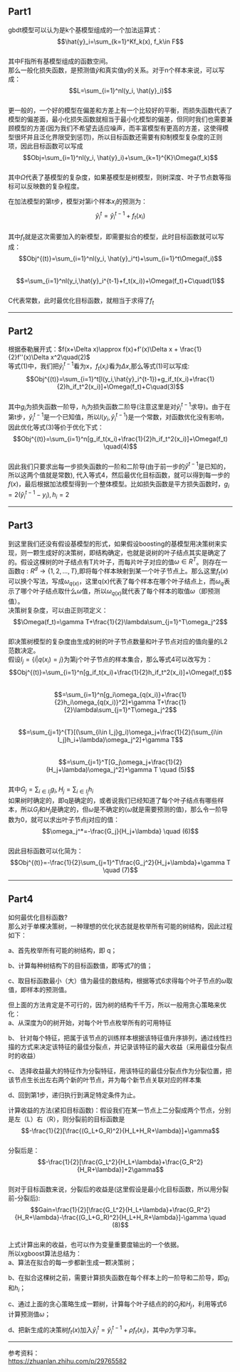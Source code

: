 Part1
---

gbdt模型可以认为是k个基模型组成的一个加法运算式：  
$$\hat{y}_i=\sum_{k=1}^Kf_k(x), f_k\in F$$  
其中F指所有基模型组成的函数空间。   
那么一般化损失函数，是预测值$\hat{y}$和真实值$y$的关系。对于n个样本来说，可以写成：  
$$L=\sum_{i=1}^nl(y_i, \hat{y}_i)$$  
更一般的，一个好的模型在偏差和方差上有一个比较好的平衡，而损失函数代表了模型的偏差面，最小化损失函数就相当于最小化模型的偏差，但同时我们也需要兼顾模型的方差(因为我们不希望去适应噪声，而丰富模型有更高的方差，这使得模型很坏并且泛化界限受到惩罚)，所以目标函数还需要有抑制模型复杂度的正则项，因此目标函数可以写成    
$$Obj=\sum_{i=1}^nl(y_i, \hat{y}_i)+\sum_{k=1}^{K}\Omega(f_k)$$  
其中$\Omega$代表了基模型的复杂度，如果基模型是树模型，则树深度、叶子节点数等指标可以反映数的复杂程度。  

在加法模型的第t步，模型对第i个样本$x_i$的预测为：  
$$\hat{y}_i^t=\hat{y}_i^{t-1}+f_t(x_i)$$  
其中$f_t$就是这次需要加入的新模型，即需要拟合的模型，此时目标函数就可以写成：  
$$Obj^{(t)}=\sum_{i=1}^nl(y_i, \hat{y}_i^t)+\sum_{i=1}^t\Omega(f_i)$$  
$$=\sum_{i=1}^nl(y_i,\hat{y}_i^{t-1}+f_t(x_i))+\Omega(f_t)+C\quad(1)$$  
C代表常数，此时最优化目标函数，就相当于求得了$f_t$  

---------

Part2
---
根据泰勒展开式：$f(x+\Delta x)\approx f(x)+f'(x)\Delta x + \frac{1}{2}f''(x)\Delta x^2\quad(2)$  
等式(1)中，我们把$\hat{y}_i^{t-1}$看为x，$f_t(x_i)$看为$\Delta x$,那么等式(1)可以写成:  
$$Obj^{(t)}=\sum_{i=1}^t[l(y_i,\hat{y}_i^{t-1})+g_if_t(x_i)+\frac{1}{2}h_if_t^2(x_i)]+\Omega(f_t)+C\quad(3)$$  
其中$g_i$为损失函数一阶导，$h_i$为损失函数二阶导(注意这里是对$\hat{y}_i^{t-1}$求导)。由于在第t步，$\hat{y}_i^{t-1}$是一个已知值，所以$l(y_i,\hat{y}_i^{t-1})$是一个常数，对函数优化没有影响，因此优化等式(3)等价于优化下式：   
$$Obj^{(t)}=\sum_{i=1}^n[g_if_t(x_i)+\frac{1}{2}h_if_t^2(x_i)]+\Omega(f_t) \quad(4)$$  
因此我们只要求出每一步损失函数的一阶和二阶导(由于前一步的$\hat{y}^{t-1}$是已知的，所以这两个值就是常数), 代入等式4，然后最优化目标函数，就可以得到每一步的$f(x)$，最后根据加法模型得到一个整体模型。比如损失函数是平方损失函数时，$g_i=2(\hat{y}_i^{t-1}-y_i),h_i=2$  

----

Part3
---
到这里我们还没有假设基模型的形式，如果假设boosting的基模型用决策树来实现，则一颗生成好的决策树，即结构确定，也就是说树的叶子结点其实是确定了的。假设这棵树的叶子结点有T片叶子，而每片叶子对应的值$\omega\in R^T$。则存在一函数$q:R^d\rightarrow\{1,2, ... , T\}$,即将每个样本映射到某一个叶子节点上。那么这里$f_t(x)$可以换个写法，写成$\omega_{q(x)}$，这里q(x)代表了每个样本在哪个叶子结点上，而$\omega_q$表示了哪个叶子结点取什么$\omega$值，所以$\omega_{q(x)}$就代表了每个样本的取值$\omega$（即预测值）。  
决策树复杂度，可以由正则项定义：  
$$\Omega(f_t)=\gamma T+\frac{1}{2}\lambda\sum_{j=1}^T\omega_j^2$$  
即决策树模型的复杂度由生成的树的叶子节点数量和叶子节点对应的值向量的L2范数决定。  
假设$I_j=\{i|q(x_i)=j\}$为第j个叶子节点的样本集合，那么等式4可以改写为：  
$$Obj^{(t)}=\sum_{i=1}^n[g_if_t(x_i)+\frac{1}{2}h_if_t^2(x_i)]+\Omega(f_t)$$  
$$=\sum_{i=1}^n[g_i\omega_{q(x_i)}+\frac{1}{2}h_i\omega_{q(x_i)}^2]+\gamma T+\frac{1}{2}\lambda\sum_{j=1}^T\omega_j^2$$  
$$=\sum_{j=1}^{T}[(\sum_{i\in I_j}g_i)\omega_j+\frac{1}{2}(\sum_{i\in I_j}h_i+\lambda)\omega_j^2]+\gamma T$$  
$$=\sum_{j=1}^T[G_j\omega_j+\frac{1}{2}(H_j+\lambda)\omega_j^2]+\gamma T \quad (5)$$  
其中$G_j=\sum_{i\in I_j}g_i, H_j=\sum_{i\in I_j}h_i$  
如果树时确定的，即q是确定的，或者说我们已经知道了每个叶子结点有哪些样本，所以$G_j$和$H_j$是确定的，但$\omega$是不确定的($\omega$就是需要预测的值)，那么令一阶导数为0，就可以求出叶子节点j对应的值：  
$$\omega_j^*=-\frac{G_j}{H_j+\lambda} \quad (6)$$  
因此目标函数可以化简为：  
$$Obj^{(t)}=-\frac{1}{2}\sum_{j=1}^T\frac{G_j^2}{H_j+\lambda}+\gamma T \quad (7)$$  

----

Part4
---
如何最优化目标函数?  
那么对于单棵决策树，一种理想的优化状态就是枚举所有可能的树结构，因此过程如下：

a、首先枚举所有可能的树结构，即 q；

b、计算每种树结构下的目标函数值，即等式7的值；

c、取目标函数最小（大）值为最佳的数结构，根据等式6求得每个叶子节点的$\omega$取值，即样本的预测值。

但上面的方法肯定是不可行的，因为树的结构千千万，所以一般用贪心策略来优化：  
a、从深度为0的树开始，对每个叶节点枚举所有的可用特征

b、 针对每个特征，把属于该节点的训练样本根据该特征值升序排列，通过线性扫描的方式来决定该特征的最佳分裂点，并记录该特征的最大收益（采用最佳分裂点时的收益）

c、 选择收益最大的特征作为分裂特征，用该特征的最佳分裂点作为分裂位置，把该节点生长出左右两个新的叶节点，并为每个新节点关联对应的样本集

d、回到第1步，递归执行到满足特定条件为止。  

计算收益的方法(紧扣目标函数)：假设我们在某一节点上二分裂成两个节点，分别是左（L）右（R），则分裂前的目标函数是  
$$-\frac{1}{2}[\frac{(G_L+G_R)^2}{H_L+H_R+\lambda}]+\gamma$$  
分裂后是：   
$$-\frac{1}{2}[\frac{G_L^2}{H_L+\lambda}+\frac{G_R^2}{H_R+\lambda}]+2\gamma$$  
则对于目标函数来说，分裂后的收益是(这里假设是最小化目标函数，所以用分裂前-分裂后):    
$$Gain=\frac{1}{2}[\frac{G_L^2}{H_L+\lambda}+\frac{G_R^2}{H_R+\lambda}-\frac{(G_L+G_R)^2}{H_L+H_R+\lambda}]-\gamma \quad (8)$$  
上式计算出来的收益，也可以作为变量重要度输出的一个依据。  
所以xgboost算法总结为：  
a、算法在拟合的每一步都新生成一颗决策树；

b、在拟合这棵树之前，需要计算损失函数在每个样本上的一阶导和二阶导，即$g_i$和$h_i$；

c、通过上面的贪心策略生成一颗树，计算每个叶子结点的的$G_j$和$H_j$，利用等式6计算预测值$\omega$；

d、把新生成的决策树$f_t(x)$加入$\hat{y}_i^t=\hat{y}_i^{t-1}+\rho f_t(x_i)$，其中$\rho$为学习率。  

--------
参考资料：  
https://zhuanlan.zhihu.com/p/29765582